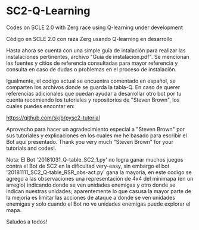# SC2-Q-Learning
Codes on SCLE 2.0 with Zerg race using Q-learning under development

Código en SCLE 2.0 con raza Zerg usando Q-learning en desarrollo

Hasta ahora se cuenta con una simple guía de intalación para realizar las instalaciones pertinentes, archivo "Guía de instalación.pdf".
  Se mencionan las fuentes y citios de referencia consultadas para mayor referencia y consulta en caso de dudas o problemas en el proceso   de instalación.

Igualmente, el codigo actual se encuentra comentado en español, se comparten los archivos donde se guarda la tabla-Q.
En caso de querer referencias adicionales que puedan ayudar a desarrollar otro bot por tu cuenta recomiendo los tutoriales y repositorios de "Steven Brown", los cuales puedes encontar en:

https://github.com/skjb/pysc2-tutorial

Aprovecho para hacer un agradecimiento especial a "Steven Brown" por sus tutoriales y explicaciones en los cuales me he basado para escribir el Bot aquí presentado. Thank you very much "Steven Brown" for your tutorials and codes!.

Nota: El Bot '20181031_Q-table_SC2_1.py' no logra ganar muchos juegos contra el Bot de SC2 en la dificultad very-easy, sin embargo el bot '20181111_SC2_Q-table_RSR_obs-act.py' gana la mayoria, en este codigo se agrego a las observaciones una representación de 4x4 del minimapa (en un arreglo) indicando donde se ven unidades enemigas y otro donde se indican nuestras unidades; aparentemente lo que casusa la mayor parte de la mejoria es limitar las acciones de ataque a donde se ven unidades enemigas y solo cuando el Bot no ve unidades enemigas puede explorar el mapa.

Saludos a todos!
